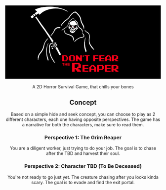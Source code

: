 ![image](/common_assets/home_screen.png)

<center>A 2D Horror Survival Game, that chills your bones<center> 

## Concept
Based on a simple hide and seek concept, you can choose to play as 2 different characters, each one having opposite perspectives. 
The game has a narrative for both the characters, make sure to read them. 




### Perspective 1: The Grim Reaper
You are a diligent worker, just trying to do your job. The goal is to chase after the TBD and harvest their soul.

### Perspective 2: Character TBD (To Be Deceased)
You're not ready to go just yet. The creature chasing after you looks kinda scary. The goal is to evade and find the exit portal.
